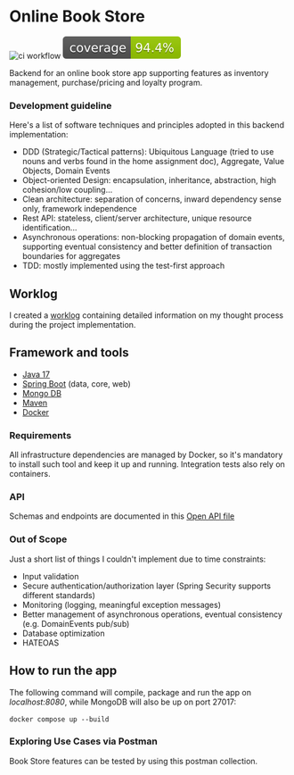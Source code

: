 

# Online Book Store
![ci workflow](https://github.com/danilo-ambrosio/bookstore/actions/workflows/maven.yml/badge.svg)
![test coverage](https://raw.githubusercontent.com/danilo-ambrosio/bookstore/refs/heads/master/.github/badges/jacoco.svg)

Backend for an online book store app supporting features as inventory management, purchase/pricing and loyalty program.

### Development guideline
Here's a list of software techniques and principles adopted in this backend implementation:
- DDD (Strategic/Tactical patterns): Ubiquitous Language (tried to use nouns and verbs found in the home assignment doc), Aggregate, Value Objects, Domain Events
- Object-oriented Design: encapsulation, inheritance, abstraction, high cohesion/low coupling...
- Clean architecture: separation of concerns, inward dependency sense only, framework independence
- Rest API: stateless, client/server architecture, unique resource identification...
- Asynchronous operations: non-blocking propagation of domain events, supporting eventual consistency and better definition of transaction boundaries for aggregates
- TDD: mostly implemented using the test-first approach

## Worklog

I created a [worklog](https://github.com/danilo-ambrosio/bookstore/blob/master/worklog.md) containing detailed information on my thought process during the project implementation. 

## Framework and tools
- [Java 17](https://www.oracle.com/java/technologies/javase/jdk17-archive-downloads.html)
- [Spring Boot](https://spring.io/projects/spring-boot/) (data, core, web)
- [Mongo DB](https://www.mongodb.com/)
- [Maven](https://maven.apache.org) 
- [Docker](https://www.docker.com/)

### Requirements

All infrastructure dependencies are managed by Docker, so it's mandatory to install such tool and keep it up and running. Integration tests also rely on containers.

### API

Schemas and endpoints are documented in this [Open API file](https://editor.swagger.io/?raw=https://raw.githubusercontent.com/danilo-ambrosio/bookstore/refs/heads/master/assets/api_doc.json)

### Out of Scope

Just a short list of things I couldn't implement due to time constraints:
- Input validation
- Secure authentication/authorization layer (Spring Security supports different standards)
- Monitoring (logging, meaningful exception messages)
- Better management of asynchronous operations, eventual consistency (e.g. DomainEvents pub/sub)
- Database optimization
- HATEOAS

## How to run the app

The following command will compile, package and run the app on *localhost:8080*, while MongoDB will also be up on port 27017:

```
docker compose up --build
```

### Exploring Use Cases via Postman

Book Store features can be tested by using this postman collection.
